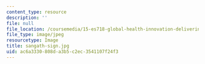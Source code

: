 ```yaml
---
content_type: resource
description: ''
file: null
file_location: /coursemedia/15-es718-global-health-innovation-delivering-targeted-advice-to-an-organization-in-the-field-spring-2015/ac6a3330808da3b5c2ec3541107f24f3_sangath-sign.jpg
file_type: image/jpeg
resourcetype: Image
title: sangath-sign.jpg
uid: ac6a3330-808d-a3b5-c2ec-3541107f24f3
---
```

